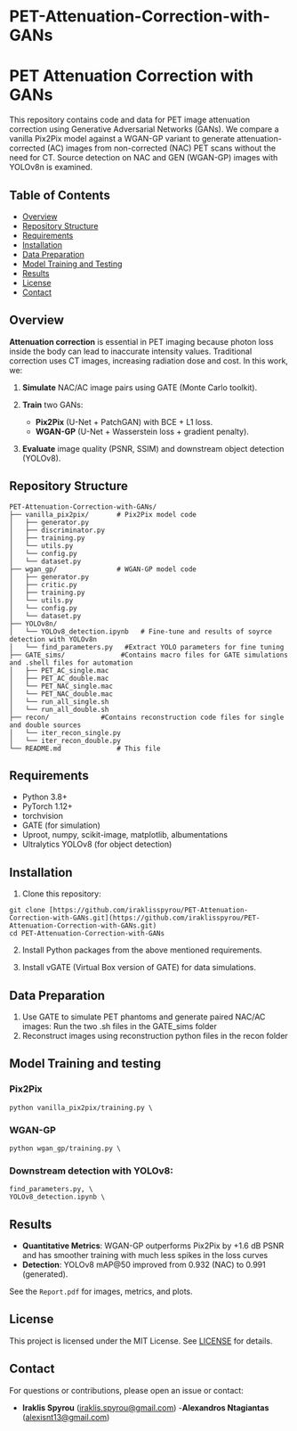 # PET-Attenuation-Correction-with-GANs

# PET Attenuation Correction with GANs

This repository contains code and data for PET image attenuation correction using Generative Adversarial Networks (GANs). We compare a vanilla Pix2Pix model against a WGAN-GP variant to generate attenuation-corrected (AC) images from non-corrected (NAC) PET scans without the need for CT. Source detection on NAC and GEN (WGAN-GP) images with YOLOv8n is examined.

## Table of Contents

* [Overview](#overview)
* [Repository Structure](#repository-structure)
* [Requirements](#requirements)
* [Installation](#installation)
* [Data Preparation](#data-preparation)
* [Model Training and Testing](#model-training-and-testing)
* [Results](#results)
* [License](#license)
* [Contact](#contact)

## Overview

**Attenuation correction** is essential in PET imaging because photon loss inside the body can lead to inaccurate intensity values. Traditional correction uses CT images, increasing radiation dose and cost. In this work, we:

1. **Simulate** NAC/AC image pairs using GATE (Monte Carlo toolkit).
2. **Train** two GANs:

   * **Pix2Pix** (U-Net + PatchGAN) with BCE + L1 loss.
   * **WGAN-GP** (U-Net + Wasserstein loss + gradient penalty).
3. **Evaluate** image quality (PSNR, SSIM) and downstream object detection (YOLOv8).

## Repository Structure

```
PET-Attenuation-Correction-with-GANs/
├── vanilla_pix2pix/       # Pix2Pix model code
│   ├── generator.py
│   ├── discriminator.py
│   ├── training.py
│   └── utils.py
│   └── config.py
│   └── dataset.py
├── wgan_gp/               # WGAN-GP model code
│   ├── generator.py
│   ├── critic.py
│   ├── training.py
│   └── utils.py
│   └── config.py
│   └── dataset.py
├── YOLOv8n/             
│   └── YOLOv8_detection.ipynb   # Fine-tune and results of soyrce detection with YOLOv8n
│   └── find_parameters.py   #Extract YOLO parameters for fine tuning
├── GATE_sims/              #Contains macro files for GATE simulations and .shell files for automation
│   ├── PET_AC_single.mac
│   ├── PET_AC_double.mac
│   └── PET_NAC_single.mac
│   └── PET_NAC_double.mac
│   └── run_all_single.sh
│   └── run_all_double.sh
├── recon/             #Contains reconstruction code files for single and double sources
│   └── iter_recon_single.py
│   └── iter_recon_double.py
└── README.md              # This file
```

## Requirements

* Python 3.8+
* PyTorch 1.12+
* torchvision
* GATE (for simulation)
* Uproot, numpy, scikit-image, matplotlib, albumentations
* Ultralytics YOLOv8 (for object detection)


## Installation

1. Clone this repository:
```
git clone [https://github.com/iraklisspyrou/PET-Attenuation-Correction-with-GANs.git](https://github.com/iraklisspyrou/PET-Attenuation-Correction-with-GANs.git)
cd PET-Attenuation-Correction-with-GANs
```


2. Install Python packages from the above mentioned requirements.


3. Install vGATE (Virtual Box version of GATE) for data simulations.

## Data Preparation

1. Use GATE to simulate PET phantoms and generate paired NAC/AC images:
        Run the two .sh files in the GATE_sims folder
2. Reconstruct images using reconstruction python files in the recon folder

## Model Training and testing

### Pix2Pix

```
python vanilla_pix2pix/training.py \
```

### WGAN-GP

```
python wgan_gp/training.py \

```


### Downstream detection with YOLOv8:

   ```
  find_parameters.py, \
  YOLOv8_detection.ipynb \
  ```

## Results
- **Quantitative Metrics**: WGAN-GP outperforms Pix2Pix by +1.6 dB PSNR and has smoother training with much less spikes in the loss curves
- **Detection**: YOLOv8 mAP@50 improved from 0.932 (NAC) to 0.991 (generated).

See the `Report.pdf` for images, metrics, and plots.

## License
This project is licensed under the MIT License. See [LICENSE](LICENSE) for details.

## Contact
For questions or contributions, please open an issue or contact:
- **Iraklis Spyrou** (iraklis.spyrou@gmail.com)
-**Alexandros Ntagiantas** (alexisnt13@gmail.com)

```
